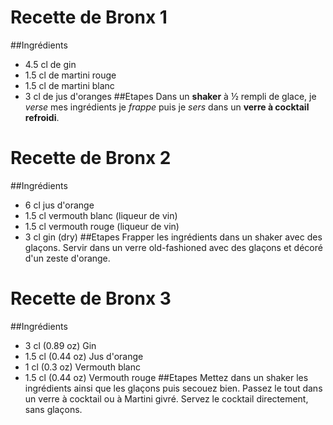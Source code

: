 # Recette de Bronx 1
##Ingrédients
* 4.5 cl de gin
* 1.5 cl de martini rouge
* 1.5 cl de martini blanc
* 3 cl de jus d'oranges
##Etapes
Dans un **shaker** à ½ rempli de glace, je *verse* mes ingrédients je *frappe* puis je *sers* dans un **verre à cocktail refroidi**.



# Recette de Bronx 2
##Ingrédients
* 6	cl	jus d'orange
* 1.5	cl	vermouth blanc (liqueur de vin)
* 1.5	cl	vermouth rouge (liqueur de vin)
* 3	cl	gin (dry)
##Etapes
Frapper les ingrédients dans un shaker avec des glaçons.
Servir dans un verre old-fashioned avec des glaçons et décoré d'un zeste d'orange.

# Recette de Bronx 3
##Ingrédients
* 3 cl (0.89 oz) Gin
* 1.5 cl (0.44 oz) Jus d'orange
* 1 cl (0.3 oz) Vermouth blanc
* 1.5 cl (0.44 oz) Vermouth rouge
##Etapes
Mettez dans un shaker les ingrédients ainsi que les glaçons puis secouez bien. Passez le tout dans un verre à cocktail ou à Martini givré. Servez le cocktail directement, sans glaçons.


